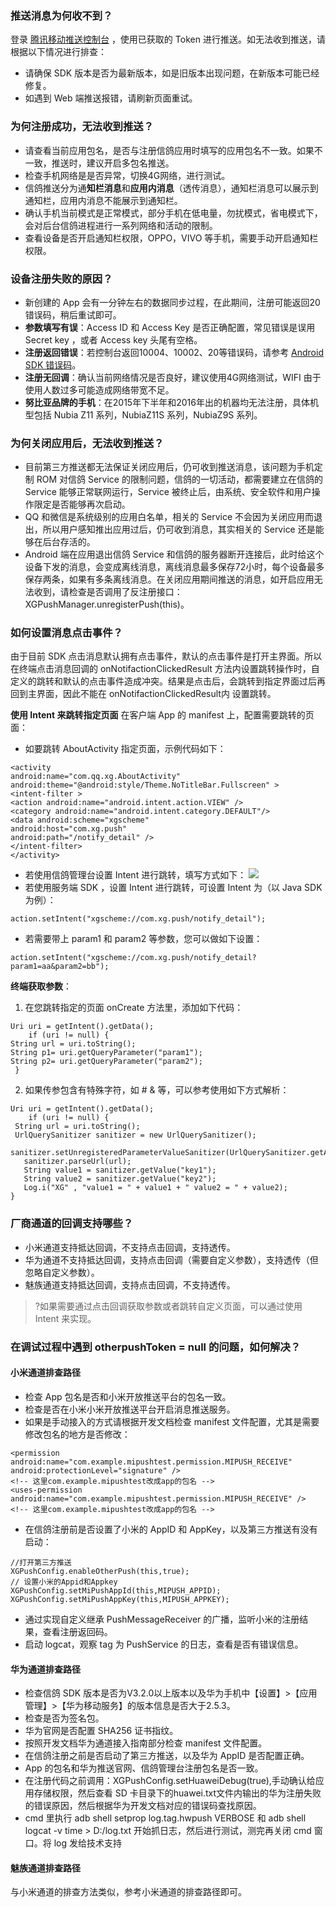 
### 推送消息为何收不到？
登录 [腾讯移动推送控制台](https://console.cloud.tencent.com/tpns) ，使用已获取的 Token 进行推送。如无法收到推送，请根据以下情况进行排查：
- 请确保 SDK 版本是否为最新版本，如是旧版本出现问题，在新版本可能已经修复。
- 如遇到 Web 端推送报错，请刷新页面重试。


### 为何注册成功，无法收到推送？
- 请查看当前应用包名，是否与注册信鸽应用时填写的应用包名不一致。如果不一致，推送时，建议开启多包名推送。
- 检查手机网络是是否异常，切换4G网络，进行测试。
- 信鸽推送分为通**知栏消息**和**应用内消息**（透传消息），通知栏消息可以展示到通知栏，应用内消息不能展示到通知栏。
- 确认手机当前模式是正常模式，部分手机在低电量，勿扰模式，省电模式下，会对后台信鸽进程进行一系列网络和活动的限制。
- 查看设备是否开启通知栏权限，OPPO，VIVO 等手机，需要手动开启通知栏权限。


### 设备注册失败的原因？
- 新创建的 App 会有一分钟左右的数据同步过程，在此期间，注册可能返回20错误码，稍后重试即可。
- **参数填写有误**：Access ID 和 Access Key 是否正确配置，常见错误是误用 Secret key ，或者 Access key 头尾有空格。
- **注册返回错误**：若控制台返回10004、10002、20等错误码，请参考 [Android SDK 错误码](https://cloud.tencent.com/document/product/548/36660)。
- **注册无回调**：确认当前网络情况是否良好，建议使用4G网络测试，WIFI 由于使用人数过多可能造成网络带宽不足。
- **努比亚品牌的手机**：在2015年下半年和2016年出的机器均无法注册，具体机型包括 Nubia Z11 系列，NubiaZ11S 系列，NubiaZ9S 系列。

### 为何关闭应用后，无法收到推送？
- 目前第三方推送都无法保证关闭应用后，仍可收到推送消息，该问题为手机定制 ROM 对信鸽 Service 的限制问题，信鸽的一切活动，都需要建立在信鸽的 Service 能够正常联网运行，Service 被终止后，由系统、安全软件和用户操作限定是否能够再次启动。
- QQ 和微信是系统级别的应用白名单，相关的 Service 不会因为关闭应用而退出，所以用户感知推出应用过后，仍可收到消息，其实相关的 Service 还是能够在后台存活的。
- Android 端在应用退出信鸽 Service 和信鸽的服务器断开连接后，此时给这个设备下发的消息，会变成离线消息，离线消息最多保存72小时，每个设备最多保存两条，如果有多条离线消息。在关闭应用期间推送的消息，如开启应用无法收到，请检查是否调用了反注册接口：XGPushManager.unregisterPush\(this\)。




### 如何设置消息点击事件？
由于目前 SDK 点击消息默认拥有点击事件，默认的点击事件是打开主界面。所以在终端点击消息回调的 onNotifactionClickedResult 方法内设置跳转操作时，自定义的跳转和默认的点击事件造成冲突。结果是点击后，会跳转到指定界面过后再回到主界面，因此不能在 onNotifactionClickedResult内 设置跳转。


**使用 Intent 来跳转指定页面**
在客户端 App 的 manifest 上，配置需要跳转的页面：
 - 如要跳转 AboutActivity 指定页面，示例代码如下：
```
<activity
android:name="com.qq.xg.AboutActivity"
android:theme="@android:style/Theme.NoTitleBar.Fullscreen" >
<intent-filter >
<action android:name="android.intent.action.VIEW" />
<category android:name="android.intent.category.DEFAULT"/>
<data android:scheme="xgscheme"
android:host="com.xg.push"
android:path="/notify_detail" />
</intent-filter>
</activity>
```
 - 若使用信鸽管理台设置 Intent 进行跳转，填写方式如下：
![](https://main.qcloudimg.com/raw/58bb9b0105dd6ba00f6524e29efb12fb.png)
 - 若使用服务端 SDK ，设置 Intent 进行跳转，可设置 Intent 为（以 Java SDK 为例）：
```
action.setIntent("xgscheme://com.xg.push/notify_detail");
```
 - 若需要带上 param1 和 param2 等参数，您可以做如下设置：
```
action.setIntent("xgscheme://com.xg.push/notify_detail?param1=aa&param2=bb");
```

**终端获取参数**：
1. 在您跳转指定的页面 onCreate 方法里，添加如下代码：
```
Uri uri = getIntent().getData();
    if (uri != null) {                
String url = uri.toString();
String p1= uri.getQueryParameter("param1");
String p2= uri.getQueryParameter("param2");
 }
```
2. 如果传参包含有特殊字符，如 # & 等，可以参考使用如下方式解析：
```
Uri uri = getIntent().getData();
    if (uri != null) {                
 String url = uri.toString();
 UrlQuerySanitizer sanitizer = new UrlQuerySanitizer();
 sanitizer.setUnregisteredParameterValueSanitizer(UrlQuerySanitizer.getAllButNulLegal());
   sanitizer.parseUrl(url);
   String value1 = sanitizer.getValue("key1");
   String value2 = sanitizer.getValue("key2");
   Log.i("XG" , "value1 = " + value1 + " value2 = " + value2);
}
```






### 厂商通道的回调支持哪些？
- 小米通道支持抵达回调，不支持点击回调，支持透传。
- 华为通道不支持抵达回调，支持点击回调（需要自定义参数），支持透传（但忽略自定义参数）。
- 魅族通道支持抵达回调，支持点击回调，不支持透传。

>?如果需要通过点击回调获取参数或者跳转自定义页面，可以通过使用 Intent 来实现。



### 在调试过程中遇到 otherpushToken = null 的问题，如何解决？
#### 小米通道排查路径
- 检查 App 包名是否和小米开放推送平台的包名一致。
- 检查是否在小米小米开放推送平台开启消息推送服务。
- 如果是手动接入的方式请根据开发文档检查 manifest 文件配置，尤其是需要修改包名的地方是否修改：
```
<permission android:name="com.example.mipushtest.permission.MIPUSH_RECEIVE" android:protectionLevel="signature" />
<!-- 这里com.example.mipushtest改成app的包名 -->
<uses-permission android:name="com.example.mipushtest.permission.MIPUSH_RECEIVE" />
<!-- 这里com.example.mipushtest改成app的包名 -->
```
- 在信鸽注册前是否设置了小米的 AppID 和 AppKey，以及第三方推送有没有启动：
```
//打开第三方推送
XGPushConfig.enableOtherPush(this,true);
// 设置小米的Appid和Appkey
XGPushConfig.setMiPushAppId(this,MIPUSH_APPID);
XGPushConfig.setMiPushAppKey(this,MIPUSH_APPKEY);
```
- 通过实现自定义继承 PushMessageReceiver 的广播，监听小米的注册结果，查看注册返回码。
- 启动 logcat，观察 tag 为 PushService 的日志，查看是否有错误信息。

#### 华为通道排查路径
- 检查信鸽 SDK 版本是否为V3.2.0以上版本以及华为手机中【设置】>【应用管理】>【华为移动服务】的版本信息是否大于2.5.3。
- 检查是否为签名包。
- 华为官网是否配置 SHA256 证书指纹。
- 按照开发文档华为通道接入指南部分检查 manifest 文件配置。
- 在信鸽注册之前是否启动了第三方推送，以及华为 AppID 是否配置正确。
- App 的包名和华为推送官网、信鸽管理台注册包名是否一致。
- 在注册代码之前调用：XGPushConfig.setHuaweiDebug\(true\),手动确认给应用存储权限，然后查看 SD 卡目录下的huawei.txt文件内输出的华为注册失败的错误原因，然后根据华为开发文档对应的错误码查找原因。
- cmd 里执行 adb shell setprop log.tag.hwpush VERBOSE 和
  adb shell logcat -v time &gt; D:/log.txt 开始抓日志，然后进行测试，测完再关闭 cmd 窗口。将 log 发给技术支持


#### 魅族通道排查路径
与小米通道的排查方法类似，参考小米通道的排查路径即可。





